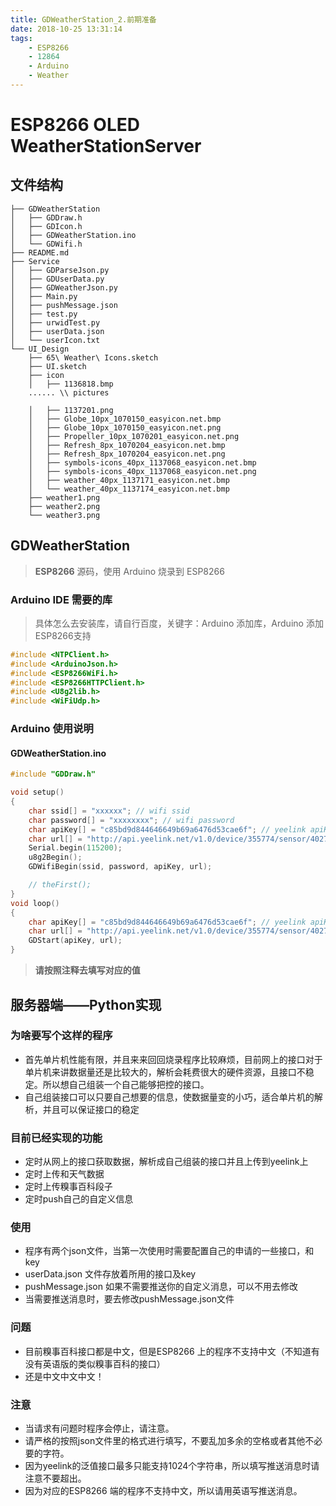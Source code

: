```yaml
---
title: GDWeatherStation_2.前期准备
date: 2018-10-25 13:31:14
tags: 
    - ESP8266 
    - 12864
    - Arduino
    - Weather
---
```


# ESP8266 OLED WeatherStationServer

## 文件结构

``` shell
├── GDWeatherStation
│   ├── GDDraw.h
│   ├── GDIcon.h
│   ├── GDWeatherStation.ino
│   └── GDWifi.h
├── README.md
├── Service
│   ├── GDParseJson.py
│   ├── GDUserData.py
│   ├── GDWeatherJson.py
│   ├── Main.py
│   ├── pushMessage.json
│   ├── test.py
│   ├── urwidTest.py
│   ├── userData.json
│   └── userIcon.txt
└── UI_Design
    ├── 65\ Weather\ Icons.sketch
    ├── UI.sketch
    ├── icon
    │   ├── 1136818.bmp
    ...... \\ pictures

    │   ├── 1137201.png
    │   ├── Globe_10px_1070150_easyicon.net.bmp
    │   ├── Globe_10px_1070150_easyicon.net.png
    │   ├── Propeller_10px_1070201_easyicon.net.png
    │   ├── Refresh_8px_1070204_easyicon.net.bmp
    │   ├── Refresh_8px_1070204_easyicon.net.png
    │   ├── symbols-icons_40px_1137068_easyicon.net.bmp
    │   ├── symbols-icons_40px_1137068_easyicon.net.png
    │   ├── weather_40px_1137171_easyicon.net.bmp
    │   └── weather_40px_1137174_easyicon.net.bmp
    ├── weather1.png
    ├── weather2.png
    └── weather3.png
```

## GDWeatherStation

> __ESP8266__ 源码，使用 Arduino 烧录到 ESP8266

### Arduino IDE 需要的库

> 具体怎么去安装库，请自行百度，关键字：Arduino 添加库，Arduino 添加ESP8266支持

``` C
#include <NTPClient.h>
#include <ArduinoJson.h>
#include <ESP8266WiFi.h>
#include <ESP8266HTTPClient.h>
#include <U8g2lib.h>
#include <WiFiUdp.h>
```

### Arduino 使用说明

#### GDWeatherStation.ino

``` c
#include "GDDraw.h"

void setup()
{
    char ssid[] = "xxxxxx"; // wifi ssid
    char password[] = "xxxxxxxx"; // wifi password
    char apiKey[] = "c85bd9d844646649b69a6476d53cae6f"; // yeelink apiKey
    char url[] = "http://api.yeelink.net/v1.0/device/355774/sensor/402747/datapoints"; // yeelink url
    Serial.begin(115200);
    u8g2Begin();
    GDWifiBegin(ssid, password, apiKey, url);

    // theFirst();
}
void loop()
{
    char apiKey[] = "c85bd9d844646649b69a6476d53cae6f"; // yeelink apiKey 和上边值相同
    char url[] = "http://api.yeelink.net/v1.0/device/355774/sensor/402747/datapoints"; // yeelink url 和上边值相同
    GDStart(apiKey, url);
}
```

> __请按照注释去填写对应的值__

## 服务器端——Python实现

### 为啥要写个这样的程序

- 首先单片机性能有限，并且来来回回烧录程序比较麻烦，目前网上的接口对于单片机来讲数据量还是比较大的，解析会耗费很大的硬件资源，且接口不稳定。所以想自己组装一个自己能够把控的接口。
- 自己组装接口可以只要自己想要的信息，使数据量变的小巧，适合单片机的解析，并且可以保证接口的稳定

### 目前已经实现的功能

- 定时从网上的接口获取数据，解析成自己组装的接口并且上传到yeelink上
- 定时上传和天气数据
- 定时上传糗事百科段子
- 定时push自己的自定义信息

### 使用

- 程序有两个json文件，当第一次使用时需要配置自己的申请的一些接口，和key
- userData.json 文件存放着所用的接口及key
- pushMessage.json 如果不需要推送你的自定义消息，可以不用去修改
- 当需要推送消息时，要去修改pushMessage.json文件

### 问题

- 目前糗事百科接口都是中文，但是ESP8266 上的程序不支持中文（不知道有没有英语版的类似糗事百科的接口）
- 还是中文中文中文！

### 注意

- 当请求有问题时程序会停止，请注意。
- 请严格的按照json文件里的格式进行填写，不要乱加多余的空格或者其他不必要的字符。
- 因为yeelink的泛值接口最多只能支持1024个字符串，所以填写推送消息时请注意不要超出。
- 因为对应的ESP8266 端的程序不支持中文，所以请用英语写推送消息。
